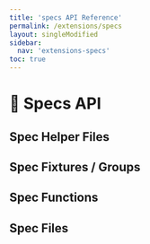 ```yaml
---
title: 'specs API Reference'
permalink: /extensions/specs
layout: singleModified
sidebar:
  nav: 'extensions-specs'
toc: true
---
```


# 🔬 Specs API









































## Spec Helper Files









































## Spec Fixtures / Groups









































## Spec Functions









































## Spec Files









































